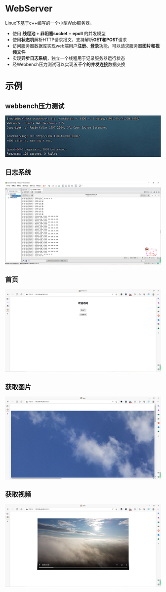 # WebServer

Linux下基于c++编写的一个小型Web服务器。

- 使用 **线程池 + 非阻塞socket + epoll** 的并发模型
- 使用**状态机**解析HTTP请求报文，支持解析**GET和POST**请求
- 访问服务器数据库实现web端用户**注册、登录**功能，可以请求服务器**图片和视频文件**
- 实现**异步日志系统**，独立一个线程用于记录服务器运行状态
- 经Webbench压力测试可以实现**五千个的并发连接**数据交换

# 示例

## webbench压力测试

![webbench](https://github.com/mcc-run/WebServer/blob/master/WebServer/introduction/webbench.png)

## 日志系统

![log](https://github.com/mcc-run/WebServer/blob/master/WebServer/introduction/log.png)

## 首页

![home_page](https://github.com/mcc-run/WebServer/blob/master/WebServer/introduction/home_page.png)

## 获取图片

![getpicture](https://github.com/mcc-run/WebServer/blob/master/WebServer/introduction/getpicture.png)

## 获取视频

![getvideo](https://github.com/mcc-run/WebServer/blob/master/WebServer/introduction/getvideo.png)
